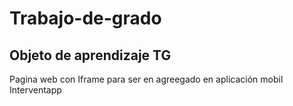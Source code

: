 # Trabajo-de-grado
## Objeto de aprendizaje TG
Pagina web con Iframe para ser en agreegado en aplicación mobil Interventapp
